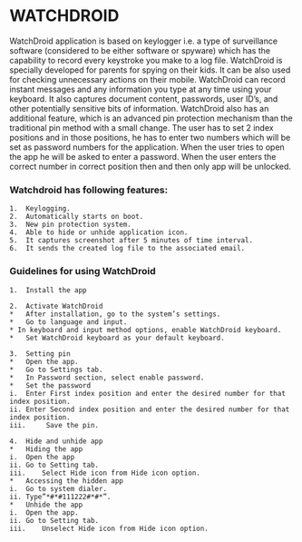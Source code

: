 # WATCHDROID

WatchDroid application is based on keylogger i.e. a type of surveillance software (considered to be either software or spyware) which has the capability to record every keystroke you make to a log file.
WatchDroid is specially developed for parents for spying on their kids. It can be also used for checking unnecessary actions on their mobile. WatchDroid can record instant messages and any information you type at any time using your keyboard. It also captures document content, passwords, user ID’s, and other potentially sensitive bits of information. 
 WatchDroid also has an additional feature, which is an advanced pin protection mechanism than the traditional pin method with a small change. The user has to set 2 index positions and in those positions, he has to enter two numbers which will be set as password numbers for the application. When the user tries to open the app he will be asked to enter a password. When the user enters the correct number in correct position then and then only app will be unlocked.

       
### Watchdroid has following features:
```
1.	Keylogging.
2.	Automatically starts on boot.
3.	New pin protection system.
4.	Able to hide or unhide application icon.
5.	It captures screenshot after 5 minutes of time interval.
6.	It sends the created log file to the associated email.
```

### Guidelines for using WatchDroid
```
1.	Install the app
```
```
2.	Activate WatchDroid
*	After installation, go to the system’s settings.
*	Go to language and input.
* In keyboard and input method options, enable WatchDroid keyboard. 
*	Set WatchDroid keyboard as your default keyboard.
```
```
3.	Setting pin 
*	Open the app.
*	Go to Settings tab.
*	In Password section, select enable password.
*	Set the password
i.	Enter First index position and enter the desired number for that index position.
ii.	Enter Second index position and enter the desired number for that index position.
iii.	 Save the pin.
```
```
4.	Hide and unhide app
*	Hiding the app
i.	Open the app
ii.	Go to Setting tab.
iii.	Select Hide icon from Hide icon option.
*	Accessing the hidden app
i.	Go to system dialer.
ii.	Type”*#*#111222#*#*”.
*	Unhide the app 
i.	Open the app.
ii.	Go to Setting tab.
iii.	Unselect Hide icon from Hide icon option.
```




